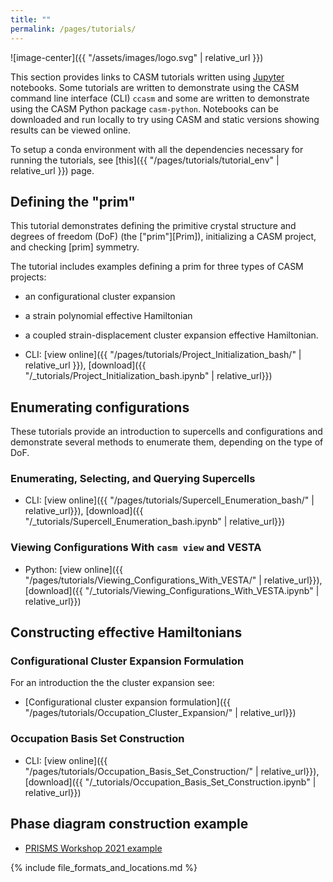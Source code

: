```yaml
---
title: ""
permalink: /pages/tutorials/
---
```


![image-center]({{ "/assets/images/logo.svg" | relative_url }})


This section provides links to CASM tutorials written using [Jupyter](https://jupyter.org) notebooks. Some tutorials are written to demonstrate using the CASM command line interface (CLI) `ccasm` and some are written to demonstrate using the CASM Python package `casm-python`. Notebooks can be downloaded and run locally to try using CASM and static versions showing results can be viewed online.

To setup a conda environment with all the dependencies necessary for running the tutorials, see [this]({{ "/pages/tutorials/tutorial_env" | relative_url }}) page.

## Defining the "prim"

This tutorial demonstrates defining the primitive crystal structure and degrees of freedom (DoF) (the ["prim"][Prim]), initializing a CASM project, and checking [prim] symmetry.

The tutorial includes examples defining a prim for three types of CASM projects:
- an configurational cluster expansion
- a strain polynomial effective Hamiltonian
- a coupled strain-displacement cluster expansion effective Hamiltonian.

- CLI: [view online]({{ "/pages/tutorials/Project_Initialization_bash/" | relative_url }}), [download]({{ "/_tutorials/Project_Initialization_bash.ipynb" | relative_url}})


## Enumerating configurations

These tutorials provide an introduction to supercells and configurations and demonstrate several methods to enumerate them, depending on the type of DoF.

### Enumerating, Selecting, and Querying Supercells

- CLI: [view online]({{ "/pages/tutorials/Supercell_Enumeration_bash/" | relative_url}}), [download]({{ "/_tutorials/Supercell_Enumeration_bash.ipynb" | relative_url}})

### Viewing Configurations With `casm view` and VESTA

- Python: [view online]({{ "/pages/tutorials/Viewing_Configurations_With_VESTA/" | relative_url}}), [download]({{ "/_tutorials/Viewing_Configurations_With_VESTA.ipynb" | relative_url}})

## Constructing effective Hamiltonians

### Configurational Cluster Expansion Formulation

For an introduction the the cluster expansion see:
- [Configurational cluster expansion formulation]({{ "/pages/tutorials/Occupation_Cluster_Expansion/" | relative_url}})

### Occupation Basis Set Construction

- CLI: [view online]({{ "/pages/tutorials/Occupation_Basis_Set_Construction/" | relative_url}}), [download]({{ "/_tutorials/Occupation_Basis_Set_Construction.ipynb" | relative_url}})

## Phase diagram construction example

- [PRISMS Workshop 2021 example](https://raw.githubusercontent.com/prisms-center/CASMcode_tutorials/main/v1.2/projects/ZrO.tgz)

{% include file_formats_and_locations.md %}
